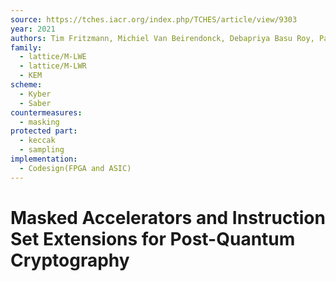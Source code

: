 ```yaml
---
source: https://tches.iacr.org/index.php/TCHES/article/view/9303
year: 2021
authors: Tim Fritzmann, Michiel Van Beirendonck, Debapriya Basu Roy, Patrick Karl, Thomas Schamberger, Ingrid Verbauwhede, Georg Sigl
family:
  - lattice/M-LWE
  - lattice/M-LWR
  - KEM
scheme:
  - Kyber
  - Saber
countermeasures:
  - masking
protected part:
  - keccak
  - sampling
implementation:
  - Codesign(FPGA and ASIC)
---
```

# Masked Accelerators and Instruction Set Extensions for Post-Quantum Cryptography

